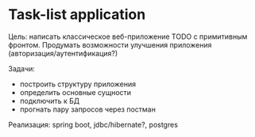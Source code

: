 # Task-list application

Цель: написать классическое веб-приложение TODO с примитивным фронтом.
Продумать возможности улучшения приложения (авторизация/аутентификация?)

Задачи:
- построить структуру приложения
- определить основные сущности
- подключить к БД
- прогнать пару запросов через постман

Реализация: spring boot, jdbc/hibernate?, postgres